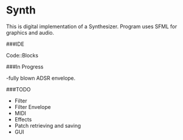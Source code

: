 # Synth

This is digital implementation of a Synthesizer. Program uses SFML for graphics and audio. 

###IDE

Code::Blocks

###In Progress

-fully blown ADSR envelope.

###TODO

- Filter
- Filter Envelope
- MIDI
- Effects
- Patch retrieving and saving
- GUI

